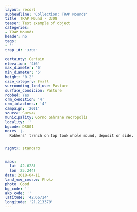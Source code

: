 ```yaml
---
layout: record
subheadline: 'Collection: TRAP Mounds'
title: TRAP Mound - 3308
teaser: Test example of object
categories:
- TRAP Mounds
header: no
tags:
- ''
trap_id: '3308'

certainty: Certain
elevation: '456'
max_diameter: '6'
min_diameter: '5'
height: '0.2'
size_category: Small
surrounding_land_use: Pasture
surface_condition: Pasture
robbed: Yes
crm_condition: '4'
crm_intactness: '4'
campaign: '2011'
source: Survey
municipality: Gorno Sahrane necropolis
locality: ''
bgcode: DS001
notes: |-
  Robbers' trench on top took whole mound, deposit on side.


rights: standard


maps:
  lat: 42.6285
  lon: 25.2442
date: 2018-04-11
land_use_source: Photo
photo: Good
bg_code: ''
akb_code: ''
latitude: '42.66714'
longitude: '25.213379'
---
```

